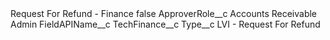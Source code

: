 <?xml version="1.0" encoding="UTF-8"?>
<CustomMetadata xmlns="http://soap.sforce.com/2006/04/metadata" xmlns:xsi="http://www.w3.org/2001/XMLSchema-instance" xmlns:xsd="http://www.w3.org/2001/XMLSchema">
    <label>Request For Refund - Finance</label>
    <protected>false</protected>
    <values>
        <field>ApproverRole__c</field>
        <value xsi:type="xsd:string">Accounts Receivable Admin</value>
    </values>
    <values>
        <field>FieldAPIName__c</field>
        <value xsi:type="xsd:string">TechFinance__c</value>
    </values>
    <values>
        <field>Type__c</field>
        <value xsi:type="xsd:string">LVI - Request For Refund</value>
    </values>
</CustomMetadata>
